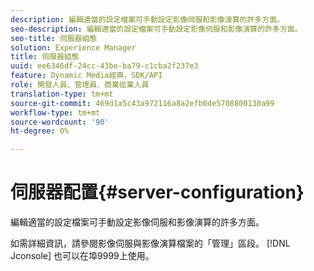 ```yaml
---
description: 編輯適當的設定檔案可手動設定影像伺服和影像演算的許多方面。
seo-description: 編輯適當的設定檔案可手動設定影像伺服和影像演算的許多方面。
seo-title: 伺服器組態
solution: Experience Manager
title: 伺服器組態
uuid: ee6346df-24cc-43be-ba79-c1cba2f237e3
feature: Dynamic Media經典，SDK/API
role: 開發人員、管理員、商業從業人員
translation-type: tm+mt
source-git-commit: 469d1a5c43a972116a8a2efb0de5708800130a99
workflow-type: tm+mt
source-wordcount: '90'
ht-degree: 0%

---
```



# 伺服器配置{#server-configuration}

編輯適當的設定檔案可手動設定影像伺服和影像演算的許多方面。

如需詳細資訊，請參閱影像伺服與影像演算檔案的「管理」區段。 [!DNL Jconsole] 也可以在埠9999上使用。
